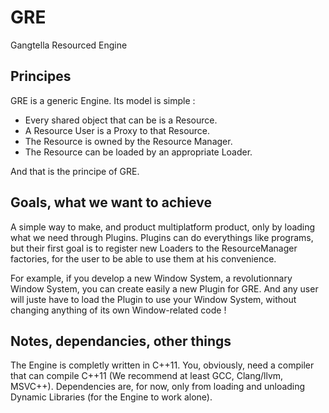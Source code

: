 # GRE
Gangtella Resourced Engine

## Principes

GRE is a generic Engine. Its model is simple :
- Every shared object that can be is a Resource.
- A Resource User is a Proxy to that Resource.
- The Resource is owned by the Resource Manager.
- The Resource can be loaded by an appropriate Loader.

And that is the principe of GRE.

## Goals, what we want to achieve

A simple way to make, and product multiplatform product, only by loading what we need through Plugins. Plugins can do everythings like programs, but their first goal is to register new Loaders to the ResourceManager factories, for the user to be able to use them at his convenience.

For example, if you develop a new Window System, a revolutionnary Window System, you can create easily a new Plugin for GRE. And any user will juste have to load the Plugin to use your Window System, without changing anything of its own Window-related code !

## Notes, dependancies, other things

The Engine is completly written in C++11. You, obviously, need a compiler that can compile C++11 (We recommend at least GCC, Clang/llvm, MSVC++).
Dependencies are, for now, only from loading and unloading Dynamic Libraries (for the Engine to work alone).
